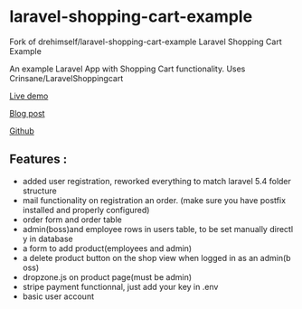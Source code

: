 # laravel-shopping-cart-example
Fork of drehimself/laravel-shopping-cart-example
Laravel Shopping Cart Example

An example Laravel App with Shopping Cart functionality. Uses Crinsane/LaravelShoppingcart  

[Live demo](http://cartdemo.andredemos.ca/"Demo")

[Blog post](http://andremadarang.com/implementing-a-shopping-cart-in-laravel/ "Blog post")

[Github](https://github.com/drehimself/laravel-shopping-cart-example#laravel-shopping-cart-example/"Github")

Features :
---
* added user registration, reworked everything to match laravel 5.4 folder structure
* mail functionality on registration an order. (make sure you have postfix installed and properly configured)
* order form and order table
* admin(boss)and employee rows in users table, to be set manually directly in database
* a form to add product(employees and admin)
* a delete product button on the shop view when logged in as an admin(boss)
* dropzone.js on product page(must be admin)
* stripe payment functionnal, just add your key in .env
* basic user account
